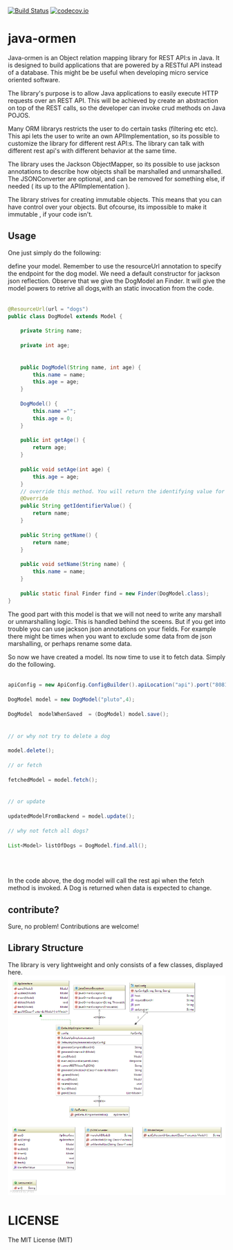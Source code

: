 [![Build Status](https://travis-ci.org/code-brewery/untappd.svg?branch=master)](https://travis-ci.org/code-brewery/java-ormen)
[![codecov.io](http://codecov.io/github/code-brewery/java-ormen/coverage.svg?branch=master)](http://codecov.io/github/code-brewery/java-ormen?branch=master)
# java-ormen
Java-ormen is an Object relation mapping library for REST API:s in Java. It is designed to build applications that are powered by a RESTful API instead of a database. This might be be useful when developing micro service oriented software.  

The library's purpose is to allow Java applications to easily execute HTTP requests over an REST API. This will be achieved by create an abstraction on top of the REST calls, so the developer can invoke crud methods on Java POJOS.  

Many ORM librarys restricts the user to do certain tasks (filtering etc etc). This api lets the user to write an own APIImplementation, so its possible to customize the library for different rest API:s. The library can talk with different rest api's with different behavior at the same time. 

The library uses the Jackson ObjectMapper, so its possible to use jackson annotations to describe how objects shall be marshalled and unmarshalled. The JSONConverter are optional, and can be removed for something else, if needed ( its up to the APIImplementation ). 

The library strives for creating immutable objects. This means that you can have control over your objects. But ofcourse, its impossible to make it immutable , if your code isn't.



## Usage

One just simply do the following:
 
define your model. Remember to use the resourceUrl annotation to specify the endpoint for the dog model. We need a default constructor for jackson json reflection. 
Observe that we give the DogModel an Finder. It will give the model powers to retrive all dogs,with an static invocation from the code. 

```java

@ResourceUrl(url = "dogs")
public class DogModel extends Model {

    private String name;

    private int age;


    public DogModel(String name, int age) {
        this.name = name;
        this.age = age;
    }

    DogModel() {
        this.name ="";
        this.age = 0;
    }

    public int getAge() {
        return age;
    }

    public void setAge(int age) {
        this.age = age;
    }
    // override this method. You will return the identifying value for a specific model here. ( id or something like that ) 
    @Override
    public String getIdentifierValue() {
        return name;
    }

    public String getName() {
        return name;
    }

    public void setName(String name) {
        this.name = name;
    }

    public static final Finder find = new Finder(DogModel.class);
}


```

The good part with this model is that we will not need to write any marshall or unmarshalling logic. This is handled behind the sceens. But if you get into trouble you can use jackson json annotations on your fields. For example there might be times when you want to exclude some data from de json marshalling, or perhaps rename some data.


So now we have created a model. Its now time to use it to fetch data. Simply do the following. 


```java

apiConfig = new ApiConfig.ConfigBuilder().apiLocation("api").port("8081").host("localhost").build();

DogModel model = new DogModel("pluto",4);

DogModel  modelWhenSaved  = (DogModel) model.save();


// or why not try to delete a dog

model.delete();

// or fetch

fetchedModel = model.fetch();


// or update 

updatedModelFromBackend = model.update();

// why not fetch all dogs? 

List<Model> listOfDogs = DogModel.find.all();

        
        


```

In the code above, the dog model will call the rest api when the fetch method is invoked. A Dog is returned when data is expected to change.  



## contribute? 

Sure, no problem! Contributions are welcome!

## Library Structure

The library is very lightweight and only consists of a few classes, displayed here. 
![logo](https://raw.githubusercontent.com/code-brewery/java-ormen/pictures/diagram.png)

 

# LICENSE
The MIT License (MIT)
